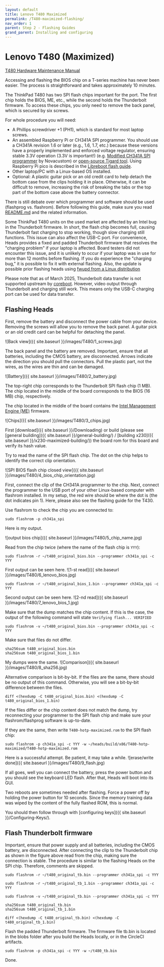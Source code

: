 ```yaml
---
layout: default
title: Lenovo T480 Maximized
permalink: /T480-maximized-flashing/
nav_order: 1
parent: Step 2 - Flashing Guides
grand_parent: Installing and configuring
---
```


Lenovo T480 (Maximized)
===

[T480 Hardware Maintenance Manual](https://download.lenovo.com/pccbbs/mobiles_pdf/t480_hmm_en.pdf)  

Accessing and flashing the BIOS chip on a T-series machine has never been easier. The process is straightforward and takes approximately 10 minutes.

The ThinkPad T480 has two SPI flash chips important for the port. The first chip holds the BIOS, ME, etc., while the second holds the Thunderbolt firmware. To access these chips, you only need to remove the back panel, which is secured by six screws. 

For whole procedure you will need: 
- A Phillips screwdriver +1 (PH1), which is standard for most laptop screws.
- An assembled Raspberry Pi or CH341A SPI programmer. You should use a CH341A revision 1.6 or later (e.g., 1.6, 1.7, etc.) because these versions have a properly implemented and enforced voltage regulator, ensuring stable 3.3V operation (3.3V is important!) (e.g. [Modified CH341A SPI programmer](https://novacustom.com/product/modded-ch341a-bios-firmware-programmer-3v/) by Novacustom) or [open-source Tigard tool](https://github.com/tigard-tools/tigard). Using Raspberry Pi pico is  described in the [Libreboot flash guide](https://libreboot.org/docs/install/spi.html).
- Other laptop/PC with a Linux-based OS installed.  
- Optional: A plastic guitar pick or an old credit card to help detach the bottom case from the clips holding it in place. Otherwise, it can be difficult to remove, increasing the risk of breaking the tabs or the top part of the bottom case above the battery connector.

There is still debate over which programmer and software should be used (flashprog vs. flashrom). Before following this guide, make sure you read [README.md](https://github.com/linuxboot/heads/tree/master/blobs/xx80/README.md) and the related information.

Some ThinkPad T480 units on the used market are affected by an Intel bug in the Thunderbolt firmware. In short, the flash chip becomes full, causing Thunderbolt fast charging to stop working, though slow charging still functions. This issue can also affect the USB-C port. For convenience, Heads provides a fixed and padded Thunderbolt firmware that resolves the "charging problem" if your laptop is affected. Board testers did not encounter this issue, and it is unlikely to occur if your laptop was in use for more than 12 months before flashing. If you do experience the "charging bug," it is possible to fix it with external flashing. Also, the update is possible prior flashing heads using [fwupd from a Linux distribution](https://www.reddit.com/r/thinkpad/comments/12tf6xv/psa_t480_thunderbolt_controller_v23_is_now_on/?rdt=44850)

Please note that as of March 2025, Thunderbolt data transfer is not supported upstream by [coreboot](https://review.coreboot.org/c/coreboot/+/83274). However, video output through Thunderbolt and charging still work. This means only the USB-C charging port can be used for data transfer.

## Flashing Heads

First, remove the battery and disconnect the power cable from your device. Removing the screws will allow you to remove the back panel. A guitar pick or an old credit card can be helpful for detaching the panel.

![Back view]({{ site.baseurl }}/images/T480/1_screws.jpg)

The back panel and the battery are removed. Important, ensure that all batteries, including the CMOS battery, are disconnected. Arrows indicate the direction you should pull the connectors. Pull the plastic part, not the wires, as the wires are thin and can be damaged.

![Battery]({{ site.baseurl }}/images/T480/2_battery.jpg)

The top-right chip corresponds to the Thunderbolt SPI flash chip (1 MB). The chip located in the middle of the board corresponds to the BIOS (16 MB) chip, respectively. 

The chip located in the middle of the board contains the [Intel Management Engine (ME)](https://www.flashrom.org/ME) firmware.

![Chips]({{ site.baseurl }}/images/T480/3_chips.jpg)

First [download]({{ site.baseurl }}/Downloading)  or build (please see [general building]({{ site.baseurl }}/general-building/) / [building x230]({{ site.baseurl }}/x230-maximized-building/)) the board rom for this board and verify its hash value.

Try to read the name of the SPI flash chip. The dot on the chip helps to identify the correct clip orientation. 

![SPI BIOS flash chip closed view]({{ site.baseurl }}/images/T480/4_bios_chip_orientation.jpg)

 First, connect the clip of the CH341A programmer to the chip. Next, connect the programmer to the USB port of your other Linux-based computer with flashrom installed. In my setup, the red wire should be where the dot is (the dot indicates pin 1). Here, please also see the flashing guide for the T430. 

 Use flashrom to check the chip you are connected to:

```shell
sudo flashrom -p ch341a_spi
```

Here is my output.

![output bios chip]({{ site.baseurl }}/images/T480/5_chip_name.jpg)

Read from the chip twice (where the name of the flash chip is `YYY`):

```shell
sudo flashrom -r ~/t480_original_bios.bin --programmer ch341a_spi -c YYY
```

First output can be seen here. 
![1-st read]({{ site.baseurl }}/images/T480/6_lenovo_bios.jpg)

```shell
sudo flashrom -r ~/t480_original_bios_1.bin --programmer ch341a_spi -c YYY
```
Second output can be seen here. 
![2-nd read]({{ site.baseurl }}/images/T480/7_lenovo_bios_1.jpg)

Make sure that the dump matches the chip content. If this is the case, the output of the following command will state `Verifying flash... VERIFIED`

```shell
sudo flashrom -v ~/t480_original_bios.bin --programmer ch341a_spi -c YYY
```
Make sure that files do not differ.

```shell
sha256sum t480_original_bios.bin
sha256sum t480_original_bios_1.bin
```

My dumps were the same. 
![Comparison]({{ site.baseurl }}/images/T480/8_sha256.jpg)

Alternative comparison is bit-by-bit. If the files are the same, there should be no output of this command. Otherwise, you will see a bit-by-bit difference between the files.

```shell
diff <(hexdump -C t480_original_bios.bin) <(hexdump -C t480_original_bios_1.bin)
```

If the files differ or the chip content does not match the dump, try reconnecting your programmer to the SPI flash chip and make sure your flashrom/flashprog software is up-to-date.


If they are the same, then write `T480-hotp-maximized.rom` to the SPI flash chip:

```shell
sudo flashrom -p ch341a_spi -c YYY -w ~/heads/build/x86/T480-hotp-maximized/T480-hotp-maximized.rom
```

Here is a successful attempt. Be patient, it may take a while.
![erase/write done]({{ site.baseurl }}/images/T480/9_flash.jpg)

If all goes, well you can connect the battery, press the power button and you should see the keyboard LED flash. After that, Heads will boot into its GUI. 

Two reboots are sometimes needed after flashing. Force a power off by holding the power button for 10 seconds. Since the memory training data was wiped by the content of the fully flashed ROM, this is normal.

You should then follow through with [configuring keys]({{ site.baseurl }}/Configuring-Keys/).

## Flash Thunderbolt firmware
Important, ensure that power supply and all batteries, including the CMOS battery, are disconnected. After connecting the clip to the Thunderbolt chip as shown in the figure above read from the chip, making sure the connection is stable. The procedure is similar to the flashing Heads on the SPI chip. Therefore, comments are skipped.

```shell
sudo flashrom -r ~/t480_original_tb.bin --programmer ch341a_spi -c YYY
```

```shell
sudo flashrom -r ~/t480_original_tb_1.bin --programmer ch341a_spi -c YYY
```

```shell
sudo flashrom -v ~/t480_original_tb.bin --programmer ch341a_spi -c YYY
```

```shell
sha256sum t480_original_tb.bin
sha256sum t480_original_tb_1.bin
```

```shell
diff <(hexdump -C t480_original_tb.bin) <(hexdump -C t480_original_tb_1.bin)
```

Flash the padded Thunderbolt firmware. The firmware file tb.bin is located in the blobs folder after you build the Heads locally, or in the CircleCI artifacts.

```shell
sudo flashrom -p ch341a_spi -c YYY -w ~/t480_tb.bin
```
Done.
